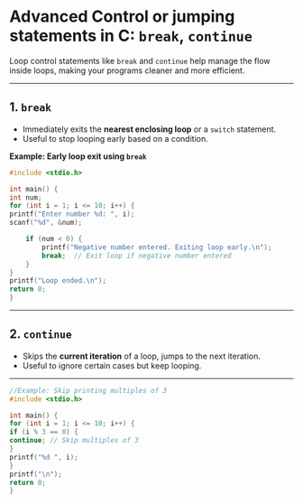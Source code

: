 # Advanced Control or jumping statements in C: `break`, `continue`

Loop control statements like `break` and `continue` help manage the flow inside loops, making your programs cleaner and more efficient.

---

## 1. `break`

- Immediately exits the **nearest enclosing loop** or a `switch` statement.
- Useful to stop looping early based on a condition.

**Example: Early loop exit using `break`**

```c
#include <stdio.h>

int main() {
int num;
for (int i = 1; i <= 10; i++) {
printf("Enter number %d: ", i);
scanf("%d", &num);

    if (num < 0) {
        printf("Negative number entered. Exiting loop early.\n");
        break;  // Exit loop if negative number entered
    }
}
printf("Loop ended.\n");
return 0;
}
```

---

## 2. `continue`

- Skips the **current iteration** of a loop, jumps to the next iteration.
- Useful to ignore certain cases but keep looping.

---

```c
//Example: Skip printing multiples of 3
#include <stdio.h>

int main() {
for (int i = 1; i <= 10; i++) {
if (i % 3 == 0) {
continue; // Skip multiples of 3
}
printf("%d ", i);
}
printf("\n");
return 0;
}
```
